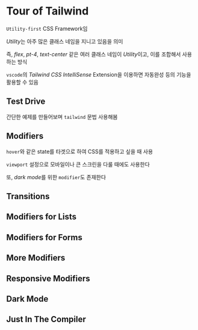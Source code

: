 # Tour of Tailwind

`Utility-first` CSS Framework임

*Utility*는 아주 많은 클래스 네임을 지니고 있음을 의미

즉, _flex_, _pt-4_, _text-center_ 같은 여러 클래스 네임이 *Utility*이고, 이를 조합해서 사용하는 방식

`vscode`의 _Tailwind CSS IntelliSense_ Extension을 이용하면 자동완성 등의 기능을 활용할 수 있음

## Test Drive

간단한 예제를 만들어보며 `tailwind` 문법 사용해봄

## Modifiers

`hover`와 같은 state를 타겟으로 하여 CSS를 적용하고 싶을 때 사용

`viewport` 설정으로 모바일이나 큰 스크린을 다룰 때에도 사용한다

또, *dark mode*를 위한 `modifier`도 존재한다

## Transitions

## Modifiers for Lists

## Modifiers for Forms

## More Modifiers

## Responsive Modifiers

## Dark Mode

## Just In The Compiler
